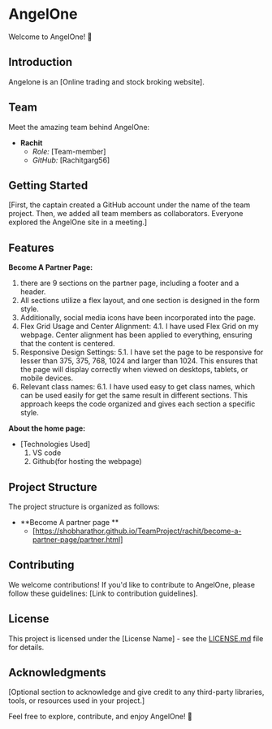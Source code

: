 # AngelOne

Welcome to AngelOne! 🚀

## Introduction

Angelone is an [Online trading and stock broking website].

## Team

Meet the amazing team behind AngelOne:

- **Rachit**
  - *Role:* [Team-member]
  - *GitHub:* [Rachitgarg56]

## Getting Started

[First, the captain created a GitHub account under the name of the team project. Then, we added all team members as collaborators. Everyone explored the AngelOne site in a meeting.]

## Features
 **Become A Partner Page:**
  1. there are 9 sections on the partner page, including a footer and a header.
  2. All sections utilize a flex layout, and one section is designed in the form style.
  3. Additionally, social media icons have been incorporated into the page.
  4. Flex Grid Usage and Center Alignment:
     4.1. I have used Flex Grid on my webpage.
     Center alignment has been applied to everything, ensuring that the content is centered.
  5. Responsive Design Settings:
     5.1. I have set the page to be responsive for lesser than 375, 375, 768, 1024 and larger than 1024.
     This ensures that the page will display correctly when viewed on desktops, tablets, or mobile devices.
 6. Relevant class names:
    6.1. I have used easy to get class names, which can be used easily for get the same result in different sections.
      This approach keeps the code organized and gives each section a specific style.


 **About the home page:**
 - [Technologies Used]
   1. VS code
   2. Github(for hosting the webpage)
      
 ## Project Structure
The project structure is organized as follows:

- **Become A partner page **
  - [https://shobharathor.github.io/TeamProject/rachit/become-a-partner-page/partner.html]

## Contributing

We welcome contributions! If you'd like to contribute to AngelOne, please follow these guidelines: [Link to contribution guidelines].

## License

This project is licensed under the [License Name] - see the [LICENSE.md](LICENSE.md) file for details.

## Acknowledgments

[Optional section to acknowledge and give credit to any third-party libraries, tools, or resources used in your project.]

Feel free to explore, contribute, and enjoy AngelOne! 🌟
